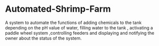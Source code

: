 # Automated-Shrimp-Farm
A system to automate the functions of adding chemicals to the tank depending on the pH value of water, filling water to the tank , activating a paddle wheel system ,controlling feeders and displaying and notifying the owner about the status of the system.
